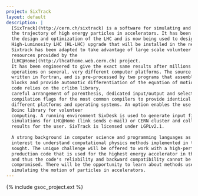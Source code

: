 ```yaml
---
project: SixTrack
layout: default
description: |
  [SixTrack](http://cern.ch/sixtrack) is a software for simulating and analysing
  the trajectory of high energy particles in accelerators. It has been used in
  the design and optimization of the LHC and is now being used to design the
  High-Luminosity LHC (HL-LHC) upgrade that will be installed in the next decade.
  Sixtrack has been adapted to take advantage of large scale volunteer computing
  resources provided by the
  [LHC@Home](http://lhcathome.web.cern.ch) project.
  It has been engineered to give the exact same results after millions of
  operations on several, very different computer platforms. The source code is
  written in Fortran, and is pre-processed by two programs that assemble the code
  blocks and provide automatic differentiation of the equation of motions. The
  code relies on the crlibm library,
  careful arrangement of parenthesis, dedicated input/output and selected
  compilation flags for the most common compilers to provide identical results on
  different platforms and operating systems. An option enables the use of the
  Boinc library for volunteer
  computing. A running environment SixDesk is used to generate input files, split
  simulations for LHC@Home (link sends e-mail) or CERN cluster and collect the
  results for the user. SixTrack is licensed under LGPLv2.1.
  
  A strong background in computer science and programming languages as well the
  interest to understand computational physics methods implemented in the code are
  sought. The unique challenge will be offered to work with a high-performance
  production code that is used for the highest energy accelerator in the world -
  and thus the code's reliability and backward compatibility cannot be
  compromised. There will be the opportunity to learn about methods used in
  simulating the motion of particles in accelerators.
---
```



{% include gsoc_project.ext %}
